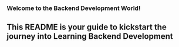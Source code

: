 
### Welcome to the Backend Development World!

##  This README is your guide to kickstart the journey into Learning Backend Development
